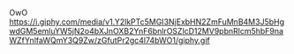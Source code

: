 OwO 
https://i.giphy.com/media/v1.Y2lkPTc5MGI3NjExbHN2ZmFuMnB4M3J5bHgwdGM5emluYW5jN2o4bXJnOXB2YnF6bnlrOSZlcD12MV9pbnRlcm5hbF9naWZfYnlfaWQmY3Q9Zw/zGfutPr2gc4l74bWO1/giphy.gif
